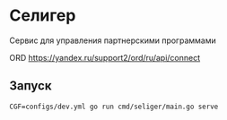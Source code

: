 # Селигер

Сервис для управления партнерскими программами

ORD https://yandex.ru/support2/ord/ru/api/connect


## Запуск

```
CGF=configs/dev.yml go run cmd/seliger/main.go serve
```